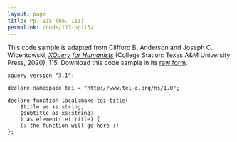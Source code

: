 ```yaml
---
layout: page
title: Pp. 115 (no. 113)
permalink: /code/113-pp115/
---
```


This code sample is adapted from Clifford B. Anderson and Joseph C. Wicentowski, 
[_XQuery for Humanists_](/) (College Station: Texas A&M University Press, 2020), 115. 
Download this code sample in its [raw form](/code/113-pp115/113-pp115.txt).

```text
xquery version "3.1";

declare namespace tei = "http://www.tei-c.org/ns/1.0";

declare function local:make-tei-title(
    $title as xs:string,
    $subtitle as xs:string?
    ) as element(tei:title) {
    (: the function will go here :)
};
```  
